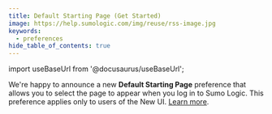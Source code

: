 ```yaml
---
title: Default Starting Page (Get Started)
image: https://help.sumologic.com/img/reuse/rss-image.jpg
keywords:
  - preferences
hide_table_of_contents: true    
---
```


import useBaseUrl from '@docusaurus/useBaseUrl';

We're happy to announce a new **Default Starting Page** preference that allows you to select the page to appear when you log in to Sumo Logic. This preference applies only to users of the New UI. [Learn more](/docs/get-started/account-settings-preferences/#default-starting-page).